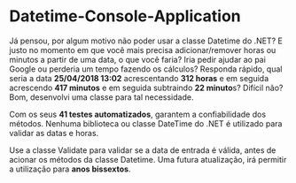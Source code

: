 # Datetime-Console-Application
Já pensou, por algum motivo não poder usar a classe Datetime do .NET? E justo no momento em que você mais precisa adicionar/remover horas ou minutos a partir de uma data, o que você faria? Iria pedir ajudar ao pai Google ou perderia um tempo fazendo os cálculos? Responda rápido, qual seria a data **25/04/2018 13:02** acrescentando **312 horas** e em seguida acrescendo **417 minutos** e em seguida subtraindo **22 minuto**s? Difícil não? Bom, desenvolvi uma classe para tal necessidade. 

Com os seus **41 testes automatizados**, garantem a confiabilidade dos métodos. Nenhuma biblioteca ou classe DateTime do .NET é utilizado para validar as datas e horas.

Use a classe Validate para validar se a data de entrada é válida, antes de acionar os métodos da classe Datetime. Uma futura atualização, irá permitir a utilização para **anos bissextos**.
